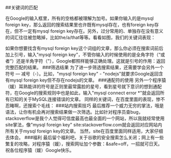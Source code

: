 ##关键词的匹配

在Google的输入框里，所有的空格都被理解为加号。如果你输入的是mysql foreign key，那么返回的搜索结果里也许既有mysql存在，也有foreign key存在，但不一定有mysql foreign key存在。另外，过分常用的、单独存在没有意义的词汇往往被忽略掉，比如the/a/that等等。看看如图，我们的关键词表现：


如果你想要找含有mysql foreign key这个词组的文章，那么你必须在搜索词前后加上引号，输入"mysql foreign key"，不管你输入的时候使用的是全角字符（“或者”）还是半角字符（"），Google都照样能够正确处理。这就是引号的作用：返回完整匹配的结果。
###筛选结果
为了进一步筛选搜索结果，还需要学会另外一个符号 — 减号（-）。比如，"mysql foreign key" - "nodejs"就要求Google返回含有mysql foreign key但不存在nodejs的文章。
###通配符的使用
另外一个程序猿（媛）耳熟能详的符号是正则里最常露脸的星号，看到星号就下意识的想到通配符，在Google的搜索规则中也是如此，输入"mysql connect error *"就会返回所有已知的关于MySQL连接错误的文章。
同样的关键词，在百度里面的表现，惨不忍睹啊，还搜索个毛线：
###站内搜索技巧
最后推荐一个威力无穷的掌法，哦是语法，让你有机会再对搜索结果做一次筛选。比如针对程序员查bug，stackoverflow是我个人觉得可信度最高也最全面的一个网站，所以我就经常使用site掌法，像"mysql foreign key" site:stackoverflow.com就会返回对应网站内所有关于mysql foreign key的文章。
当然，site在百度里面同样适用，大家仔细去体会。
###福利
最后留个福利吧，关于谷歌的安全搜索怎么关闭；网上有一些繁复的攻略，对程序猿（媛），搜索网址加个参数：&safe=off，一招就可日天。
祝各位程序猿（媛）Google快乐。

